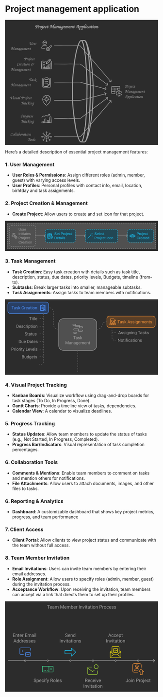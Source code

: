 # Project management application

<img src="./assets/project-application.svg" align="center" width="600px" />

Here’s a detailed description of essential project management features:

### 1. User Management

- **User Roles & Permissions**: Assign different roles (admin, member, guest) with varying access levels.
- **User Profiles**: Personal profiles with contact info, email, location, birhtday and task assignments.

### 2. Project Creation & Management

- **Create Project**: Allow users to create and set icon for that project.

<img src="./assets/project-creation.svg" align="center" />

### 3. Task Management

- **Task Creation**: Easy task creation with details such as task title, description, status, due dates, priority levels, Budgets, timeline (from-to).
- **Subtasks**: Break larger tasks into smaller, manageable subtasks.
- **Task Assignments**: Assign tasks to team members with notifications.

<img src="./assets/task-management.svg" align="center" />

### 4. Visual Project Tracking

- **Kanban Boards**: Visualize workflow using drag-and-drop boards for task stages (To Do, In Progress, Done).
- **Gantt Charts**: Provide a timeline view of tasks, dependencies.
- **Calendar View**: A calendar to visualize deadlines.

### 5. Progress Tracking

- **Status Updates**: Allow team members to update the status of tasks (e.g., Not Started, In Progress, Completed).
- **Progress Bar/Indicators**: Visual representation of task completion percentages.

### 6. Collaboration Tools

- **Comments & Mentions**: Enable team members to comment on tasks and mention others for notifications.
- **File Attachments**: Allow users to attach documents, images, and other files to tasks.

### 6. Reporting & Analytics

- **Dashboard**: A customizable dashboard that shows key project metrics, progress, and team performance

### 7. Client Access

- **Client Portal**: Allow clients to view project status and communicate with the team without full access.

### 8. Team Member Invitation

- **Email Invitations**: Users can invite team members by entering their email addresses.
- **Role Assignment**: Allow users to specify roles (admin, member, guest) during the invitation process.
- **Acceptance Workflow**: Upon receiving the invitation, team members can accept via a link that directs them to set up their profiles.

<img src="./assets/team-member-invitation.svg" align="center" />
